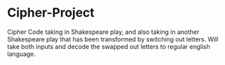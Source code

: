 # Cipher-Project
Cipher Code taking in Shakespeare play, and also taking in another Shakespeare play that has been transformed by switching out letters. Will take both inputs and decode the swapped out letters to regular english language.

